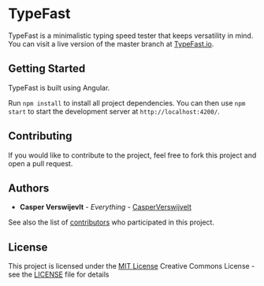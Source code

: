 # TypeFast

TypeFast is a minimalistic typing speed tester that keeps versatility in mind. You can visit a live version of the master branch at [TypeFast.io](https://typefast.io).

## Getting Started

TypeFast is built using Angular.

Run `npm install` to install all project dependencies.
You can then use `npm start` to start the development server at `http://localhost:4200/`.


## Contributing

If you would like to contribute to the project, feel free to fork this project and open a pull request.

## Authors

  - **Casper Verswijevlt** - *Everything* -
    [CasperVerswijvelt](https://github.com/CasperVerswijvelt)

See also the list of
[contributors](https://github.com/PurpleBooth/a-good-readme-template/contributors)
who participated in this project.

## License

This project is licensed under the [MIT License](LICENSE)
Creative Commons License - see the [LICENSE](LICENSE) file for
details